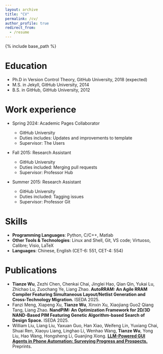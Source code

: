 ```yaml
---
layout: archive
title: "CV"
permalink: /cv/
author_profile: true
redirect_from:
  - /resume
---
```


{% include base_path %}

Education
======
* Ph.D in Version Control Theory, GitHub University, 2018 (expected)
* M.S. in Jekyll, GitHub University, 2014
* B.S. in GitHub, GitHub University, 2012

Work experience
======
* Spring 2024: Academic Pages Collaborator
  * GitHub University
  * Duties includes: Updates and improvements to template
  * Supervisor: The Users

* Fall 2015: Research Assistant
  * GitHub University
  * Duties included: Merging pull requests
  * Supervisor: Professor Hub

* Summer 2015: Research Assistant
  * GitHub University
  * Duties included: Tagging issues
  * Supervisor: Professor Git
  
Skills
======
* **Programming Languages**: Python, C/C++, Matlab
* **Other Tools & Technologies**: Linux and Shell, Git, VS code; Virtuoso, Calibre; Visio, LaTeX 
* **Languages**: Chinese, English (CET-6: 551, CET-4: 554)

Publications
======
* **Tianze Wu**, Zezhi Chen, Chenkai Chai, Jinglei Hao, Qian Qin, Yukai Lu, Zhichao Lu, Zuochang Ye, Liang Zhao. **AutoRRAM: An Agile RRAM Compiler Featuring Simultaneous Layout/Netlist Generation and Cross-Technology Migration.** ISEDA 2025.
* Fanzi Meng, Xiapeng Xu, **Tianze Wu**, Xinxin Xu, Xiaojiang Guo2 Qiang Tang, Liang Zhao. **NandPIM: An Optimization Framework for 2D/3D NAND-Based PIM Featuring Genetic Algorithm-based Search of Design Space.** ISEDA 2025.
* William Liu, Liang Liu, Yaxuan Guo, Han Xiao, Weifeng Lin, Yuxiang Chai, Shuai Ren, Xiaoyu Liang, Linghao Li, Wenhao Wang, **Tianze Wu**, Yong Liu, Hao Wang, Hongsheng Li, Guanjing Xiong. **[LLM-Powered GUI Agents in Phone Automation: Surveying Progress and Prospects.](https://doi.org/10.20944/preprints202501.0413.v1)** Preprints.


